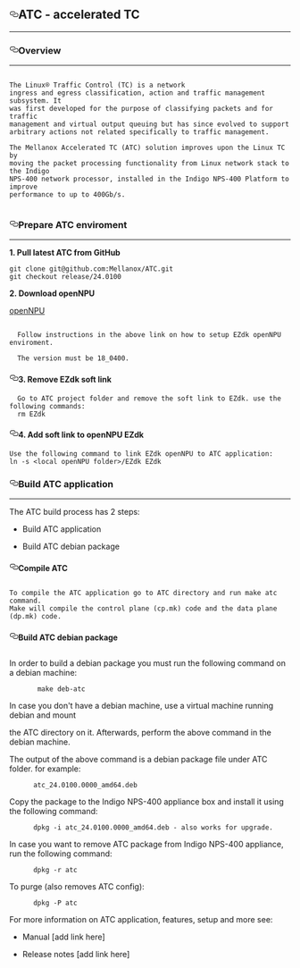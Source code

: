 <article class="markdown-body entry-content" itemprop="text"><h1><a id="user-content-atc---accelerated-tc" class="anchor" href="#atc---accelerated-tc" aria-hidden="true"><svg aria-hidden="true" class="octicon octicon-link" height="16" version="1.1" viewBox="0 0 16 16" width="16"><path fill-rule="evenodd" d="M4 9h1v1H4c-1.5 0-3-1.69-3-3.5S2.55 3 4 3h4c1.45 0 3 1.69 3 3.5 0 1.41-.91 2.72-2 3.25V8.59c.58-.45 1-1.27 1-2.09C10 5.22 8.98 4 8 4H4c-.98 0-2 1.22-2 2.5S3 9 4 9zm9-3h-1v1h1c1 0 2 1.22 2 2.5S13.98 12 13 12H9c-.98 0-2-1.22-2-2.5 0-.83.42-1.64 1-2.09V6.25c-1.09.53-2 1.84-2 3.25C6 11.31 7.55 13 9 13h4c1.45 0 3-1.69 3-3.5S14.5 6 13 6z"></path></svg></a><b>ATC - accelerated TC</b></h1>

<hr>

<h3><a id="user-content-overview" class="anchor" href="#overview" aria-hidden="true"><svg aria-hidden="true" class="octicon octicon-link" height="16" version="1.1" viewBox="0 0 16 16" width="16"><path fill-rule="evenodd" d="M4 9h1v1H4c-1.5 0-3-1.69-3-3.5S2.55 3 4 3h4c1.45 0 3 1.69 3 3.5 0 1.41-.91 2.72-2 3.25V8.59c.58-.45 1-1.27 1-2.09C10 5.22 8.98 4 8 4H4c-.98 0-2 1.22-2 2.5S3 9 4 9zm9-3h-1v1h1c1 0 2 1.22 2 2.5S13.98 12 13 12H9c-.98 0-2-1.22-2-2.5 0-.83.42-1.64 1-2.09V6.25c-1.09.53-2 1.84-2 3.25C6 11.31 7.55 13 9 13h4c1.45 0 3-1.69 3-3.5S14.5 6 13 6z"></path></svg></a><b>Overview</b></h3>

<hr>

<pre><code>
The Linux® Traffic Control (TC) is a network
ingress and egress classification, action and traffic management subsystem. It
was first developed for the purpose of classifying packets and for traffic
management and virtual output queuing but has since evolved to support
arbitrary actions not related specifically to traffic management. 

The Mellanox Accelerated TC (ATC) solution improves upon the Linux TC by
moving the packet processing functionality from Linux network stack to the Indigo
NPS-400 network processor, installed in the Indigo NPS-400 Platform to improve
performance to up to 400Gb/s.

</code></pre>

<h3><a id="user-content-prepare-atc-enviroment" class="anchor" href="#prepare-atc-enviroment" aria-hidden="true"><svg aria-hidden="true" class="octicon octicon-link" height="16" version="1.1" viewBox="0 0 16 16" width="16"><path fill-rule="evenodd" d="M4 9h1v1H4c-1.5 0-3-1.69-3-3.5S2.55 3 4 3h4c1.45 0 3 1.69 3 3.5 0 1.41-.91 2.72-2 3.25V8.59c.58-.45 1-1.27 1-2.09C10 5.22 8.98 4 8 4H4c-.98 0-2 1.22-2 2.5S3 9 4 9zm9-3h-1v1h1c1 0 2 1.22 2 2.5S13.98 12 13 12H9c-.98 0-2-1.22-2-2.5 0-.83.42-1.64 1-2.09V6.25c-1.09.53-2 1.84-2 3.25C6 11.31 7.55 13 9 13h4c1.45 0 3-1.69 3-3.5S14.5 6 13 6z"></path></svg></a><b>Prepare ATC enviroment</b></h3>

<hr>

<p><b>1. Pull latest ATC from GitHub</b></p>

<pre><code>git clone git@github.com:Mellanox/ATC.git
git checkout release/24.0100
</code></pre>

<p><b>2. Download openNPU</b></p>

<p><a href="http://opennpu.org/how-to-download/">openNPU</a></p>

<pre><code>
  Follow instructions in the above link on how to setup EZdk openNPU enviroment.

  The version must be 18_0400.
</code></pre>

<h4><a id="user-content-3-remove-ezdk-soft-link" class="anchor" href="#3-remove-ezdk-soft-link" aria-hidden="true"><svg aria-hidden="true" class="octicon octicon-link" height="16" version="1.1" viewBox="0 0 16 16" width="16"><path fill-rule="evenodd" d="M4 9h1v1H4c-1.5 0-3-1.69-3-3.5S2.55 3 4 3h4c1.45 0 3 1.69 3 3.5 0 1.41-.91 2.72-2 3.25V8.59c.58-.45 1-1.27 1-2.09C10 5.22 8.98 4 8 4H4c-.98 0-2 1.22-2 2.5S3 9 4 9zm9-3h-1v1h1c1 0 2 1.22 2 2.5S13.98 12 13 12H9c-.98 0-2-1.22-2-2.5 0-.83.42-1.64 1-2.09V6.25c-1.09.53-2 1.84-2 3.25C6 11.31 7.55 13 9 13h4c1.45 0 3-1.69 3-3.5S14.5 6 13 6z"></path></svg></a><b>3. Remove EZdk soft link</b></h4>

<pre><code>  Go to ATC project folder and remove the soft link to EZdk. use the following commands:
  rm EZdk
</code></pre>

<h4><a id="user-content-4-add-soft-link-to-opennpu-ezdk" class="anchor" href="#4-add-soft-link-to-opennpu-ezdk" aria-hidden="true"><svg aria-hidden="true" class="octicon octicon-link" height="16" version="1.1" viewBox="0 0 16 16" width="16"><path fill-rule="evenodd" d="M4 9h1v1H4c-1.5 0-3-1.69-3-3.5S2.55 3 4 3h4c1.45 0 3 1.69 3 3.5 0 1.41-.91 2.72-2 3.25V8.59c.58-.45 1-1.27 1-2.09C10 5.22 8.98 4 8 4H4c-.98 0-2 1.22-2 2.5S3 9 4 9zm9-3h-1v1h1c1 0 2 1.22 2 2.5S13.98 12 13 12H9c-.98 0-2-1.22-2-2.5 0-.83.42-1.64 1-2.09V6.25c-1.09.53-2 1.84-2 3.25C6 11.31 7.55 13 9 13h4c1.45 0 3-1.69 3-3.5S14.5 6 13 6z"></path></svg></a><b>4. Add soft link to openNPU EZdk</b></h4>

<pre><code>Use the following command to link EZdk openNPU to ATC application:
ln -s &lt;local openNPU folder&gt;/EZdk EZdk
</code></pre>

<h3><a id="user-content-build-atc-application" class="anchor" href="#build-atc-application" aria-hidden="true"><svg aria-hidden="true" class="octicon octicon-link" height="16" version="1.1" viewBox="0 0 16 16" width="16"><path fill-rule="evenodd" d="M4 9h1v1H4c-1.5 0-3-1.69-3-3.5S2.55 3 4 3h4c1.45 0 3 1.69 3 3.5 0 1.41-.91 2.72-2 3.25V8.59c.58-.45 1-1.27 1-2.09C10 5.22 8.98 4 8 4H4c-.98 0-2 1.22-2 2.5S3 9 4 9zm9-3h-1v1h1c1 0 2 1.22 2 2.5S13.98 12 13 12H9c-.98 0-2-1.22-2-2.5 0-.83.42-1.64 1-2.09V6.25c-1.09.53-2 1.84-2 3.25C6 11.31 7.55 13 9 13h4c1.45 0 3-1.69 3-3.5S14.5 6 13 6z"></path></svg></a><b>Build ATC application</b></h3>

<hr>

<p>The ATC build process has 2 steps:</p>

<ul>
<li><p>Build ATC application</p></li>
<li><p>Build ATC debian package</p></li>
</ul>

<h4><a id="user-content-compile-atc" class="anchor" href="#compile-atc" aria-hidden="true"><svg aria-hidden="true" class="octicon octicon-link" height="16" version="1.1" viewBox="0 0 16 16" width="16"><path fill-rule="evenodd" d="M4 9h1v1H4c-1.5 0-3-1.69-3-3.5S2.55 3 4 3h4c1.45 0 3 1.69 3 3.5 0 1.41-.91 2.72-2 3.25V8.59c.58-.45 1-1.27 1-2.09C10 5.22 8.98 4 8 4H4c-.98 0-2 1.22-2 2.5S3 9 4 9zm9-3h-1v1h1c1 0 2 1.22 2 2.5S13.98 12 13 12H9c-.98 0-2-1.22-2-2.5 0-.83.42-1.64 1-2.09V6.25c-1.09.53-2 1.84-2 3.25C6 11.31 7.55 13 9 13h4c1.45 0 3-1.69 3-3.5S14.5 6 13 6z"></path></svg></a><b>Compile ATC</b></h4>

<h1></h1>

<pre><code>To compile the ATC application go to ATC directory and run make atc command.
Make will compile the control plane (cp.mk) code and the data plane (dp.mk) code.
</code></pre>

<h4><a id="user-content-build-atc-debian-package" class="anchor" href="#build-atc-debian-package" aria-hidden="true"><svg aria-hidden="true" class="octicon octicon-link" height="16" version="1.1" viewBox="0 0 16 16" width="16"><path fill-rule="evenodd" d="M4 9h1v1H4c-1.5 0-3-1.69-3-3.5S2.55 3 4 3h4c1.45 0 3 1.69 3 3.5 0 1.41-.91 2.72-2 3.25V8.59c.58-.45 1-1.27 1-2.09C10 5.22 8.98 4 8 4H4c-.98 0-2 1.22-2 2.5S3 9 4 9zm9-3h-1v1h1c1 0 2 1.22 2 2.5S13.98 12 13 12H9c-.98 0-2-1.22-2-2.5 0-.83.42-1.64 1-2.09V6.25c-1.09.53-2 1.84-2 3.25C6 11.31 7.55 13 9 13h4c1.45 0 3-1.69 3-3.5S14.5 6 13 6z"></path></svg></a><b>Build ATC debian package</b></h4>

<h1></h1>

<p>In order to build a debian package you must run the following command on a debian machine:</p>

<pre><code>       make deb-atc
</code></pre>

<p>In case you don't have a debian machine, use a virtual machine running debian and mount</p>

<p>the ATC directory on it. Afterwards, perform the above command in the debian machine.</p>

<p>The output of the above command is a debian package file under ATC folder. for example: </p>

<pre><code>      atc_24.0100.0000_amd64.deb
</code></pre>

<p>Copy the package to the Indigo NPS-400 appliance box and install it using the following command:</p>

<pre><code>      dpkg -i atc_24.0100.0000_amd64.deb - also works for upgrade.
</code></pre>

<p>In case you want to remove ATC package from Indigo NPS-400 appliance, run the following command:</p>

<pre><code>      dpkg -r atc
</code></pre>

<p>To purge (also removes ATC config):</p>

<pre><code>      dpkg -P atc
</code></pre>

<p>For more information on ATC application, features, setup and more see:</p>

<ul>
<li><p>Manual [add link here]</p></li>
<li><p>Release notes [add link here]</p></li>
</ul>
